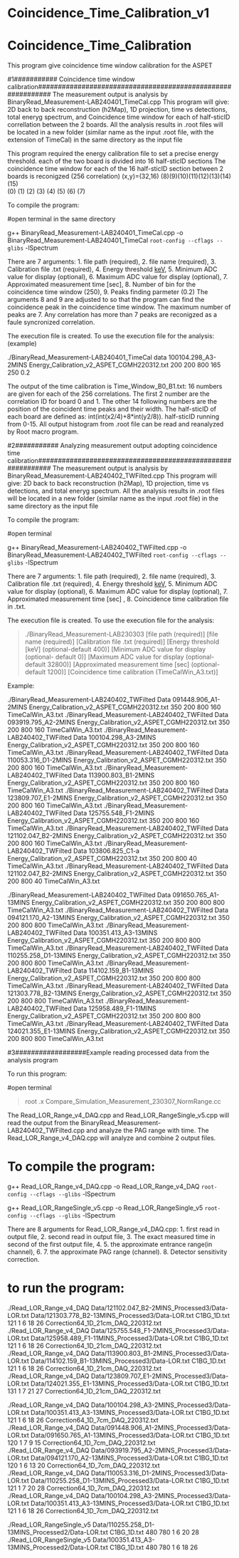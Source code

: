 # Coincidence_Time_Calibration_v1

# Coincidence_Time_Calibration
This program give coincidence time window calibration for the ASPET


#1########### Coincidence time window calibration############################################################
The measurement output is analysis by BinaryRead_Measurement-LAB240401_TimeCal.cpp
This program will give: 2D back to back reconstruction (h2Map), 1D projection, time vs detections, total eneryg spectrum, and Coincidence time window for each of half-sticID correllation between the 2 boards.
All the analysis results in .root files will be located in a new folder (similar name as the input .root file, with the extension of TimeCal) in the same directory as the input file

This program required the energy calibration file to set a precise energy threshold.
 each of the two board is divided into 16 half-sticID sections
The coincidence time window for each of the 16 half-sticID section between 2 boards is reconigzed (256 correlation)
(x,y)=(32,16)
(8)(9)(10)(11)(12)(13)(14)(15)  
(0) (1) (2)  (3)   (4)   (5)  (6)   (7)

To compile the program:

#open terminal in the same directory

g++ BinaryRead_Measurement-LAB240401_TimeCal.cpp -o BinaryRead_Measurement-LAB240401_TimeCal `root-config --cflags --glibs` -lSpectrum

There are 7 arguments: 1. file path (required), 2. file name (required), 3. Calibration file .txt (required), 4.  Energy threshold [keV](optional),
 5. Minimum ADC value for display (optional), 6. Maximum ADC value for display (optional), 7. Approximated measurement time [sec], 8. Number of bin for the coincidence time window (250), 9. Peaks finding parmeter (0.2)
The arguments 8 and 9 are adjusted to so that the program can find the coincidence peak in the coincidence time window.
The maximum number of peaks are 7. Any correlation has more than 7 peaks are reconigzed as a faule syncronized correlation. 


The execution file is created. To use the execution file for the analysis: (example)


./BinaryRead_Measurement-LAB240401_TimeCal data 100104.298_A3-2MINS Energy_Calibration_v2_ASPET_CGMH220312.txt 200 200 800 165 250 0.2

The output of the time calibration is Time_Window_B0_B1.txt: 16 numbers are given for each of the 256 correlations. The first 2 number are the correlation ID for board 0 and 1. 
The other 14 following numbers are the position of the coincident time peaks and their width.
The half-sticID of each board are defined as: int(int(x2/4)+8*int(y2/8)).
half-sticID running from 0-15.
All output histogram from .root file can be read and reanalyzed by Root macro program.

#2########### Analyzing measurement output adopting coincidence time calibration############################################################
The measurement output is analysis by BinaryRead_Measurement-LAB240402_TWFilted.cpp
This program will give: 2D back to back reconstruction (h2Map), 1D projection, time vs detections, and total eneryg spectrum.
All the analysis results in .root files will be located in a new folder (similar name as the input .root file) in the same directory as the input file

To compile the program:

#open terminal

g++ BinaryRead_Measurement-LAB240402_TWFilted.cpp -o BinaryRead_Measurement-LAB240402_TWFilted `root-config --cflags --glibs` -lSpectrum


There are 7 arguments: 1. file path (required), 2. file name (required), 3. Calibration file .txt (required), 4.  Energy threshold [keV](optional),
 5. Minimum ADC value for display (optional), 6. Maximum ADC value for display (optional), 7. Approximated measurement time [sec] , 8. Coincidence time calibration file in .txt.

The execution file is created. To use the execution file for the analysis: 

>./BinaryRead_Measurement-LAB230303 [file path (required)] [file name (required)] [Calibration file .txt (required)] [Energy threshold [keV] (optional-default 400)]
 [Minimum ADC value for display (optional- default 0)] [Maximum ADC value for display (optional-default 32800)] [Approximated measurement time [sec] (optional-default 1200)] [Coincidence time calibration (TimeCalWin_A3.txt)]

Example:


./BinaryRead_Measurement-LAB240402_TWFilted Data 091448.906_A1-2MINS Energy_Calibration_v2_ASPET_CGMH220312.txt 350 200 800 160 TimeCalWin_A3.txt
./BinaryRead_Measurement-LAB240402_TWFilted Data 093919.795_A2-2MINS Energy_Calibration_v2_ASPET_CGMH220312.txt 350 200 800 160 TimeCalWin_A3.txt
./BinaryRead_Measurement-LAB240402_TWFilted Data 100104.298_A3-2MINS Energy_Calibration_v2_ASPET_CGMH220312.txt 350 200 800 160 TimeCalWin_A3.txt
./BinaryRead_Measurement-LAB240402_TWFilted Data 110053.316_D1-2MINS Energy_Calibration_v2_ASPET_CGMH220312.txt 350 200 800 160 TimeCalWin_A3.txt
./BinaryRead_Measurement-LAB240402_TWFilted Data 113900.803_B1-2MINS Energy_Calibration_v2_ASPET_CGMH220312.txt 350 200 800 160 TimeCalWin_A3.txt
./BinaryRead_Measurement-LAB240402_TWFilted Data 123809.707_E1-2MINS Energy_Calibration_v2_ASPET_CGMH220312.txt 350 200 800 160 TimeCalWin_A3.txt
./BinaryRead_Measurement-LAB240402_TWFilted Data 125755.548_F1-2MINS Energy_Calibration_v2_ASPET_CGMH220312.txt 350 200 800 160 TimeCalWin_A3.txt
./BinaryRead_Measurement-LAB240402_TWFilted Data 121102.047_B2-2MINS Energy_Calibration_v2_ASPET_CGMH220312.txt 350 200 800 160 TimeCalWin_A3.txt
./BinaryRead_Measurement-LAB240402_TWFilted Data 103806.825_C1-a Energy_Calibration_v2_ASPET_CGMH220312.txt 350 200 800 40 TimeCalWin_A3.txt
./BinaryRead_Measurement-LAB240402_TWFilted Data 121102.047_B2-2MINS Energy_Calibration_v2_ASPET_CGMH220312.txt 350 200 800 40 TimeCalWin_A3.txt


./BinaryRead_Measurement-LAB240402_TWFilted Data 091650.765_A1-13MINS Energy_Calibration_v2_ASPET_CGMH220312.txt 350 200 800 800 TimeCalWin_A3.txt
./BinaryRead_Measurement-LAB240402_TWFilted Data 094121.170_A2-13MINS Energy_Calibration_v2_ASPET_CGMH220312.txt 350 200 800 800 TimeCalWin_A3.txt
./BinaryRead_Measurement-LAB240402_TWFilted Data 100351.413_A3-13MINS Energy_Calibration_v2_ASPET_CGMH220312.txt 350 200 800 800 TimeCalWin_A3.txt
./BinaryRead_Measurement-LAB240402_TWFilted Data 110255.258_D1-13MINS Energy_Calibration_v2_ASPET_CGMH220312.txt 350 200 800 800 TimeCalWin_A3.txt
./BinaryRead_Measurement-LAB240402_TWFilted Data 114102.159_B1-13MINS Energy_Calibration_v2_ASPET_CGMH220312.txt 350 200 800 800 TimeCalWin_A3.txt
./BinaryRead_Measurement-LAB240402_TWFilted Data 121303.778_B2-13MINS Energy_Calibration_v2_ASPET_CGMH220312.txt 350 200 800 800 TimeCalWin_A3.txt
./BinaryRead_Measurement-LAB240402_TWFilted Data 125958.489_F1-11MINS Energy_Calibration_v2_ASPET_CGMH220312.txt 350 200 800 800 TimeCalWin_A3.txt
./BinaryRead_Measurement-LAB240402_TWFilted Data 124021.355_E1-13MINS Energy_Calibration_v2_ASPET_CGMH220312.txt 350 200 800 800 TimeCalWin_A3.txt





#3##################Example reading processed data from the analysis program

 To run this program:
 
#open terminal

> root .x  Compare_Simulation_Measurement_230307_NormRange.cc

The Read_LOR_Range_v4_DAQ.cpp and Read_LOR_RangeSingle_v5.cpp will read the output from the BinaryRead_Measurement-LAB240402_TWFilted.cpp and analyze the PAG range with time.
The Read_LOR_Range_v4_DAQ.cpp will analyze and combine 2 output files.

# To compile the program:
g++ Read_LOR_Range_v4_DAQ.cpp -o Read_LOR_Range_v4_DAQ `root-config --cflags --glibs` -lSpectrum

g++ Read_LOR_RangeSingle_v5.cpp -o Read_LOR_RangeSingle_v5 `root-config --cflags --glibs` -lSpectrum

There are 8 arguments for Read_LOR_Range_v4_DAQ.cpp: 1. first read in output file, 2. second read in output file, 3. The exact measured time in second of the first output file, 4. 5. the approximate entrance range(in channel),
 6. 7. the approximate PAG range (channel). 8. Detector sensitivity correction. 

# to run the program:

./Read_LOR_Range_v4_DAQ Data/121102.047_B2-2MINS_Processed3/Data-LOR.txt Data/121303.778_B2-13MINS_Processed3/Data-LOR.txt C1BG_1D.txt 121 1 6 18 26 Correction64_1D_21cm_DAQ_220312.txt
./Read_LOR_Range_v4_DAQ Data/125755.548_F1-2MINS_Processed3/Data-LOR.txt Data/125958.489_F1-11MINS_Processed3/Data-LOR.txt C1BG_1D.txt 121 1 6 18 26 Correction64_1D_21cm_DAQ_220312.txt
./Read_LOR_Range_v4_DAQ Data/113900.803_B1-2MINS_Processed3/Data-LOR.txt Data/114102.159_B1-13MINS_Processed3/Data-LOR.txt C1BG_1D.txt 121 1 6 18 26 Correction64_1D_21cm_DAQ_220312.txt
./Read_LOR_Range_v4_DAQ Data/123809.707_E1-2MINS_Processed3/Data-LOR.txt Data/124021.355_E1-13MINS_Processed3/Data-LOR.txt C1BG_1D.txt 131 1 7 21 27 Correction64_1D_21cm_DAQ_220312.txt

./Read_LOR_Range_v4_DAQ Data/100104.298_A3-2MINS_Processed3/Data-LOR.txt Data/100351.413_A3-13MINS_Processed3/Data-LOR.txt C1BG_1D.txt 121 1 6 18 26 Correction64_1D_7cm_DAQ_220312.txt
./Read_LOR_Range_v4_DAQ Data/091448.906_A1-2MINS_Processed3/Data-LOR.txt Data/091650.765_A1-13MINS_Processed3/Data-LOR.txt C1BG_1D.txt 120 1 7 9 15 Correction64_1D_7cm_DAQ_220312.txt
./Read_LOR_Range_v4_DAQ Data/093919.795_A2-2MINS_Processed3/Data-LOR.txt Data/094121.170_A2-13MINS_Processed3/Data-LOR.txt C1BG_1D.txt 120 1 6 13 20 Correction64_1D_7cm_DAQ_220312.txt
./Read_LOR_Range_v4_DAQ Data/110053.316_D1-2MINS_Processed3/Data-LOR.txt Data/110255.258_D1-13MINS_Processed3/Data-LOR.txt C1BG_1D.txt 121 1 7 20 28 Correction64_1D_7cm_DAQ_220312.txt
./Read_LOR_Range_v4_DAQ Data/100104.298_A3-2MINS_Processed3/Data-LOR.txt Data/100351.413_A3-13MINS_Processed3/Data-LOR.txt C1BG_1D.txt 121 1 6 18 26 Correction64_1D_7cm_DAQ_220312.txt


./Read_LOR_RangeSingle_v5 Data/110255.258_D1-13MINS_Processed2/Data-LOR.txt C1BG_1D.txt 480 780 1 6 20 28
./Read_LOR_RangeSingle_v5 Data/100351.413_A3-13MINS_Processed2/Data-LOR.txt C1BG_1D.txt 480 780 1 6 18 26






